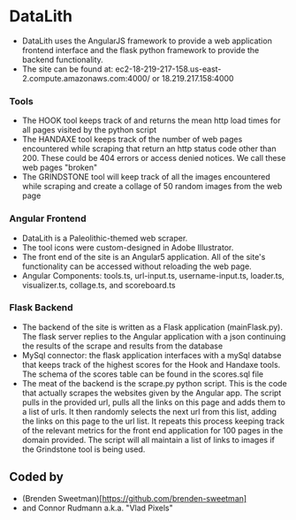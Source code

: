 # DataLith #
* DataLith uses the AngularJS framework to provide a web application frontend interface and the flask python framework to provide the backend functionality.
* The site can be found at: ec2-18-219-217-158.us-east-2.compute.amazonaws.com:4000/ or 18.219.217.158:4000

### Tools  ###
* The HOOK tool keeps track of and returns the mean http load times for all pages visited by the python script
* The HANDAXE tool keeps track of the number of web pages encountered while scraping that return an http status code other than 200. These could be 404 errors or access denied notices. We call these web pages "broken"
* The GRINDSTONE tool will keep track of all the images encountered while scraping and create a collage of 50 random images from the web page

### Angular Frontend ###
* DataLith is a Paleolithic-themed web scraper.
* The tool icons were custom-designed in Adobe Illustrator.
* The front end of the site is an Angular5 application. All of the site's functionality can be accessed without reloading the web page.
* Angular Components: tools.ts, url-input.ts, username-input.ts, loader.ts, visualizer.ts, collage.ts, and scoreboard.ts

### Flask Backend ###
* The backend of the site is written as a Flask application (mainFlask.py). The flask server replies to the Angular application with a json continuing the results of the scrape and results from the database
* MySql connector: the flask application interfaces with a mySql databse that keeps track of the highest scores for the Hook and Handaxe tools. The schema of the scores table can be found in the scores.sql file
* The meat of the backend is the scrape.py python script. This is the code that actually scrapes the websites given by the Angular app. The script pulls in the provided url, pulls all the links on this page and adds them to a list of urls. It then randomly selects the next url from this list, adding the links on this page to the url list. It repeats this process keeping track of the relevant metrics for the front end application for 100 pages in the domain provided. The script will all maintain a list of links to images if the Grindstone tool is being used.

## Coded by ##
* (Brenden Sweetman)[https://github.com/brenden-sweetman]
* and Connor Rudmann a.k.a. "Vlad Pixels"
